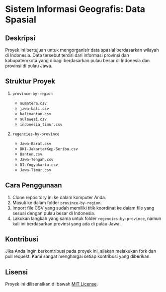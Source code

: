 # Sistem Informasi Geografis: Data Spasial

## Deskripsi
Proyek ini bertujuan untuk mengorganisir data spasial berdasarkan wilayah di Indonesia. Data tersebut terdiri dari informasi provinsi dan kabupaten/kota yang dibagi berdasarkan pulau besar di Indonesia dan provinsi di pulau Jawa.

## Struktur Proyek
1. `province-by-region`
   - `sumatera.csv`
   - `jawa-bali.csv`
   - `kalimantan.csv`
   - `sulawesi.csv`
   - `indonesia_timur.csv`

2. `regencies-by-province`
   - `Jawa-Barat.csv`
   - `DKI-Jakarta+Kep-Seribu.csv`
   - `Banten.csv`
   - `Jawa-Tengah.csv`
   - `DI-Yogyakarta.csv`
   - `Jawa-Timur.csv`

## Cara Penggunaan
1. Clone repository ini ke dalam komputer Anda.
2. Masuk ke dalam folder `province-by-region`.
3. Import file CSV yang sudah memiliki titik koordinat ke dalam file yang sesuai dengan pulau besar di Indonesia.
4. Lakukan langkah yang sama untuk folder `regencies-by-province`, namun kali ini berdasarkan provinsi yang ada di pulau Jawa.

## Kontribusi
Jika Anda ingin berkontribusi pada proyek ini, silakan melakukan fork dan pull request. Kami sangat menghargai setiap kontribusi yang diberikan.

## Lisensi
Proyek ini dilisensikan di bawah [MIT License](LICENSE).

